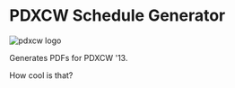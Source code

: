 # PDXCW Schedule Generator

![pdxcw logo](http://anthonyroldan.net/pdxcw13_logo.png)

Generates PDFs for PDXCW '13.

How cool is that?
